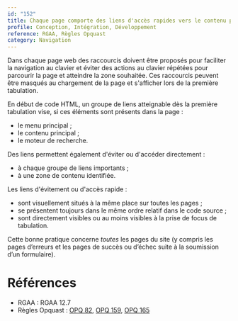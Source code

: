 ```yaml
---
id: "152"
title: Chaque page comporte des liens d'accès rapides vers le contenu principal ainsi que vers le menu et le moteur de recherche s'ils existent.
profile: Conception, Intégration, Développement
reference: RGAA, Règles Opquast
category: Navigation
---
```


Dans chaque page web des raccourcis doivent être proposés pour faciliter la navigation au clavier et éviter des actions au clavier répétées pour parcourir la page et atteindre la zone souhaitée. Ces raccourcis peuvent être masqués au chargement de la page et s'afficher lors de la première tabulation.

En début de code HTML, un groupe de liens atteignable dès la première tabulation vise, si ces éléments sont présents dans la page :

* le menu principal ;
* le contenu principal ;
* le moteur de recherche.

Des liens permettent également d'éviter ou d'accéder directement :

* à chaque groupe de liens importants ;
* à une zone de contenu identifiée.

Les liens d'évitement ou d'accès rapide :

* sont visuellement situés à la même place sur toutes les pages ;
* se présentent toujours dans le même ordre relatif dans le code source ;
* sont directement visibles ou au moins visibles à la prise de focus de tabulation.

Cette bonne pratique concerne *toutes* les pages du site (y compris les pages d’erreurs et les pages de succès ou d’échec suite à la soumission d’un formulaire).

# Références

*   RGAA : RGAA 12.7
*   Règles Opquast : [OPQ 82](https://checklists.opquast.com/fr/assurance-qualite-web/la-page-affichee-apres-lenvoi-dun-formulaire-permet-de-reprendre-directement-la-navigation), [OPQ 159](https://checklists.opquast.com/fr/assurance-qualite-web/chaque-page-contient-des-liens-dacces-rapide-places-au-debut-du-code-source), [OPQ 165](https://checklists.opquast.com/fr/assurance-qualite-web/il-est-possible-de-relancer-une-recherche-depuis-sa-page-de-resultats)
